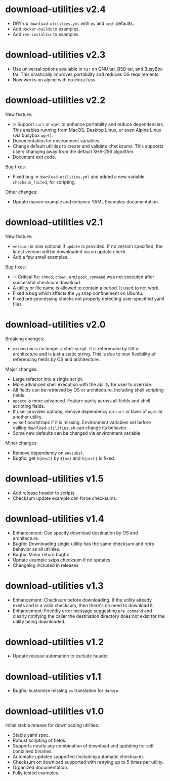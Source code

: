 # download-utilities v2.4

- DRY up `download-utilities.yml` with `os` and `arch` defaults.
- Add `docker-buildx` to examples.
- Add `rvm-installer` to examples.

# download-utilities v2.3

- Use universal options available in `tar` on GNU tar, BSD tar, and BusyBox tar.
  This drastically improves portability and reduces OS requirements.
- Now works on alpine with no extra fuss.

# download-utilities v2.2

New feature:

- :fire: Support `curl` or `wget` to enhance portability and reduce
  dependencies.  This enables running from MacOS, Desktop Linux, or even Alpine
  Linux (via busybox `wget`).
- Documentation for environment variables.
- Change default utilities to create and validate checksums.  This supports
  users changing away from the default SHA-256 algorithm.
- Document exit code.

Bug fixes:

- Fixed bug in `download-utilities.yml` and added a new variable,
  `checksum_failed`, for scripting.

Other changes:

- Update maven example and enhance YAML Examples documentation.

# download-utilities v2.1

New feature:

- `version` is now optional if `update` is provided.  If no version specified,
  the latest version will be downloaded via an update check.
- Add a few small examples.

Bug fixes:

- :boom: Critical fix: `chmod`, `chown`, and `post_command` was not executed
  after successful checksum download.
- A utility or file name is allowed to contain a period.  It used to not work.
- Fixed a bug which affects the `yq` snap confinement on Ubuntu.
- Fixed pre-processing checks not properly detecting user-specified yaml files.

# download-utilities v2.0

Breaking changes:

- `extension` is no longer a shell script.  It is referenced by OS or
  architecture and is just a static string.  This is due to new flexibility of
  referencing fields by OS and architecture.

Major changes:

- Large refactor into a single script.
- More advanced shell execution with the ability for user to override.
- All fields can be retrieved by OS or architecture.  Including shell scripting
  fields.
- `update` is more advanced.  Feature parity across all fields and shell
  scripting fields.
- If user provides options, remove dependency on `curl` in favor of `wget` or
  another utility.
- `yq` self bootstraps if it is missing.  Environment variables set before
  calling `download-utilities.sh` can change its behavior.
- Some new defaults can be changed via environment variable.

Minor changes:

- Remove dependency on `envsubst`.
- Bugfix: get `${dest}` by `${os}` and `${arch}` is fixed.

# download-utilities v1.5

- Add release header to scripts.
- Checksum update example can force checksums.

# download-utilities v1.4

- Enhancement: Can specify download destination by OS and architecture.
- Bugfix: Downloading single utility has the same checksum and retry behavior as
  all utilities.
- Bugfix: Minor return bugfix
- Update example skips checksum if no updates.
- Changelog included in releases

# download-utilities v1.3

- Enhancement: Checksum before downloading.  If the utility already exists and
  is a valid checksum, then there's no need to download it.
- Enhancement: Friendly error message suggesting `pre_command` and clearly
  notifying the caller the destination directory does not exist for the utility
  being downloaded.

# download-utilities v1.2

- Update release automation to exclude header.

# download-utilities v1.1

- Bugfix: kustomize missing `os` translation for `darwin`.

# download-utilities v1.0

Initial stable release for downloading utilities:

- Stable yaml spec.
- Robust scripting of fields.
- Supports nearly any combination of download and updating for self contained binaries.
- Automatic updates supported (including automatic checksum).
- Checksum on download supported with retrying up to 5 times per utility.
- Organized documentation.
- Fully tested examples.
